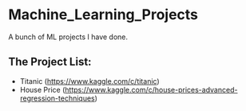 # Machine_Learning_Projects
A bunch of ML projects I have done.

## The Project List:

* Titanic (https://www.kaggle.com/c/titanic)
* House Price (https://www.kaggle.com/c/house-prices-advanced-regression-techniques)
